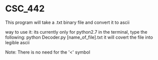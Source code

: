 # CSC_442
This program will take a .txt binary file and convert it to ascii

way to use it:
  its currently only for python2.7
  in the terminal, type the following: python Decoder.py [name_of_file].txt
  it will covert the file into legible ascii
  
  Note: There is no need for the '<' symbol
  

